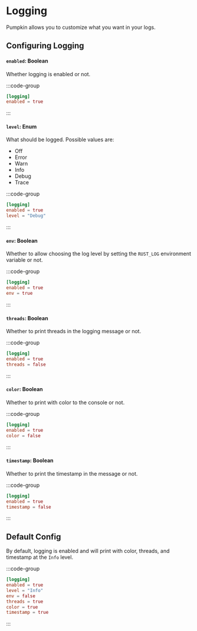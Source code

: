 # Logging
Pumpkin allows you to customize what you want in your logs.

## Configuring Logging

#### `enabled`: Boolean
Whether logging is enabled or not.

:::code-group
```toml [features.toml] {2}
[logging]
enabled = true
```
:::

#### `level`: Enum
What should be logged. Possible values are:
- Off
- Error
- Warn
- Info
- Debug
- Trace

:::code-group
```toml [features.toml] {3}
[logging]
enabled = true
level = "Debug"
```
:::

#### `env`: Boolean
Whether to allow choosing the log level by setting the `RUST_LOG` environment variable or not.

:::code-group
```toml [features.toml] {3}
[logging]
enabled = true
env = true
```
:::

#### `threads`: Boolean
Whether to print threads in the logging message or not.

:::code-group
```toml [features.toml] {3}
[logging]
enabled = true
threads = false
```
:::

#### `color`: Boolean
Whether to print with color to the console or not.

:::code-group
```toml [features.toml] {3}
[logging]
enabled = true
color = false
```
:::

#### `timestamp`: Boolean
Whether to print the timestamp in the message or not.

:::code-group
```toml [features.toml] {3}
[logging]
enabled = true
timestamp = false
```
:::

## Default Config
By default, logging is enabled and will print with color, threads, and timestamp at the `Info` level. 

:::code-group
```toml [features.toml]
[logging]
enabled = true
level = "Info"
env = false
threads = true
color = true
timestamp = true
```
:::
